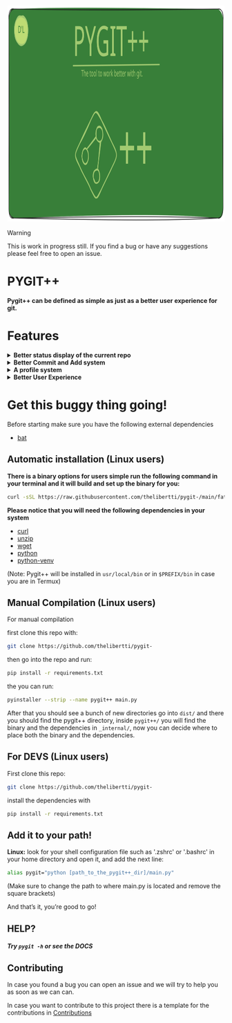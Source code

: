 <p align="center">
    <img src="static/logo_pygit2.svg" width="2000" height="500"/>
</p>

> [!WARNING]
> This is work in progress still.
> If you find a bug or have any suggestions
> please feel free to open an issue.

# PYGIT++
**Pygit++ can be defined as simple as just as a better user
experience for git.**


# Features 

<details>
<summary  style="font-size: 1em; font-weight: bold;">Better status display of the current repo</summary>

#### So you can understand better what's going on!!

![template](static/img1.png)

</details>

<details>
<summary  style="font-size: 1em; font-weight: bold;">Better Commit and Add system</summary>

#### Commit
![template](static/img2.png)

#### Add
![template](static/img3.png)

</details>

<details>
<summary  style="font-size: 1em; font-weight: bold;">A profile system</summary>

#### so you can work with multiple github accounts 

#### Examples coming soon...

</details>

<details>
<summary  style="font-size: 1em; font-weight: bold;">Better User Experience</summary>

### Pygit++ has been designed to bring a better and modern experience when working with git in your terminal by:

- **More Verbose But Just The Necessary**:
    
    Pygit++ is general more verbose than git making it easier for you to understand what is going on.

- **A Modern Touch**:

    Pygit++ has been designed to have a colorful and modern experience.
    
- **More Abstraction = Easier To Use**:

    Pygit++ has been implemented with simpler commands this so user can have a better workflow 


</details>


# Get this buggy thing going!

Before starting make sure you have the following external
dependencies

- [bat](https://github.com/sharkdp/bat)



## Automatic installation (Linux users)

**There is a binary options for users simple
run the following command in your terminal
and it will build and set up the binary for you:**


```bash
curl -sSL https://raw.githubusercontent.com/thelibertti/pygit-/main/father.sh | bash -s -- -I
```


**Please notice that you will need the following 
dependencies in your system**

- [curl](https://curl.se/)
- [unzip](https://linux.die.net/man/1/unzip)
- [wget](https://linux.die.net/man/1/wget)
- [python](https://www.python.org/)
- [python-venv](https://docs.python.org/3/library/venv.html)


(Note: Pygit++ will be installed in ```usr/local/bin``` or in ```$PREFIX/bin``` in 
case you are in Termux)

## Manual Compilation (Linux users)

For manual compilation 

first clone this repo with:

```bash
git clone https://github.com/thelibertti/pygit-
```

then go into the repo and run: 

```bash
pip install -r requirements.txt
```

the you can run:

```bash
pyinstaller --strip --name pygit++ main.py
```

After that you should see a bunch of new directories 
go into `dist/` and there you should find the pygit++ directory,
inside `pygit++/` you will find the binary and the dependencies 
in `_internal/`, now you can decide where to place both the binary 
and the dependencies.


##  For DEVS (Linux users)

First clone this repo:

```bash
git clone https://github.com/thelibertti/pygit-
```

install the dependencies with

```bash
pip install -r requirements.txt
```

## Add it to your path!

**Linux:**
look for your shell configuration file such as '.zshrc' or '.bashrc'
in your home directory and open it, and add the next line:


```bash
alias pygit="python [path_to_the_pygit++_dir]/main.py"
```

(Make sure to change the path to where main.py is 
located and remove the square brackets)

And that’s it, you’re good to go!

## HELP?

##### Try ```pygit -h``` or see the DOCS


## Contributing

In case you found a bug you can open an issue and we will try to help
you as soon as we can can. 

In case you want to contribute to this project there is a template
for the contributions in [Contributions](DOCS/contributions.md)
